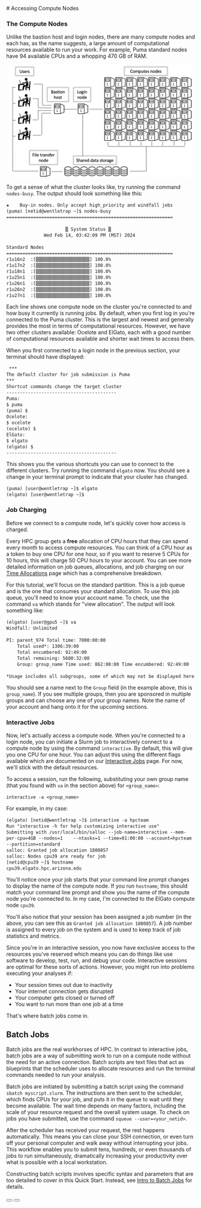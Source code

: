 <link rel="stylesheet" href="../../assets/stylesheets/buttons.css">
# Accessing Compute Nodes

### The Compute Nodes

Unlike the bastion host and login nodes, there are many compute nodes and each has, as the name suggests, a large amount of computational resources available to run your work. For example, Puma standard nodes have 94 available CPUs and a whopping 470 GB of RAM. 

<center><img src="images/compute.png" style="height: 300px;"></center>

To get a sense of what the cluster looks like, try running the command ```nodes-busy```. The output should look something like this:

```
✚    Buy-in nodes. Only accept high_priority and windfall jobs
(puma) [netid@wentletrap ~]$ nodes-busy 
==============================================================

                      ▒ System Status ▒
              Wed Feb 14, 03:42:09 PM (MST) 2024

Standard Nodes
==============================================================
r1u16n2  :[▒▒▒▒▒▒▒▒▒▒▒▒▒▒▒▒▒▒▒▒] 100.0%   
r1u17n2  :[▒▒▒▒▒▒▒▒▒▒▒▒▒▒▒▒▒▒▒▒] 100.0%   
r1u18n1  :[▒▒▒▒▒▒▒▒▒▒▒▒▒▒▒▒▒▒▒▒] 100.0%   
r1u25n1  :[▒▒▒▒▒▒▒▒▒▒▒▒▒▒▒▒▒▒▒▒] 100.0%   
r1u26n1  :[▒▒▒▒▒▒▒▒▒▒▒▒▒▒▒▒▒▒▒▒] 100.0%   
r1u26n2  :[▒▒▒▒▒▒▒▒▒▒▒▒▒▒▒▒▒▒▒▒] 100.0%   
r1u27n1  :[▒▒▒▒▒▒▒▒▒▒▒▒▒▒▒▒▒▒▒▒] 100.0%   
```

Each line shows one compute node on the cluster you're connected to and how busy it currently is running jobs. By default, when you first log in you're connected to the Puma cluster. This is the largest and newest and generally provides the most in terms of computational resources. However, we have two other clusters available: Ocelote and ElGato, each with a good number of computational resources available and shorter wait times to access them. 

When you first connected to a login node in the previous section, your terminal should have displayed:

```
 ***
The default cluster for job submission is Puma
***
Shortcut commands change the target cluster
-----------------------------------------
Puma:
$ puma
(puma) $
Ocelote:
$ ocelote
(ocelote) $
ElGato:
$ elgato
(elgato) $
-----------------------------------------

```

This shows you the various shortcuts you can use to connect to the different clusters. Try running the command ```elgato``` now. You should see a change in your terminal prompt to indicate that your cluster has changed. 

```
(puma) [user@wentletrap ~]$ elgato
(elgato) [user@wentletrap ~]$ 
```
### Job Charging

Before we connect to a compute node, let's quickly cover how access is charged. 

Every HPC group gets a **free** allocation of CPU hours that they can spend every month to access compute resources. You can think of a CPU hour as a token to buy one CPU for one hour, so if you want to reserve 5 CPUs for 10 hours, this will charge 50 CPU hours to your account. You can see more detailed information on job queues, allocations, and job charging on our [Time Allocations](../../resources/allocations/) page which has a comprehensive breakdown. 

For this tutorial, we'll focus on the standard partition. This is a job queue and is the one that consumes your standard allocation. To use this job queue, you'll need to know your account name. To check, use the command ```va``` which stands for "view allocation". The output will look something like:

```
(elgato) [user@gpu5 ~]$ va
Windfall: Unlimited

PI: parent_974 Total time: 7000:00:00
    Total used*: 1306:39:00
    Total encumbered: 92:49:00
    Total remaining: 5600:32:00
    Group: group_name Time used: 862:08:00 Time encumbered: 92:49:00

*Usage includes all subgroups, some of which may not be displayed here
```

You should see a name next to the ```Group``` field (in the example above, this is ```group_name```). If you see multiple groups, then you are sponsored in multiple groups and can choose any one of your group names. Note the name of your account and hang onto it for the upcoming sections.

### Interactive Jobs

Now, let's actually access a compute node. When you're connected to a login node, you can initiate a Slurm job to interactively connect to a compute node by using the command ```interactive```. By default, this will give you one CPU for one hour. You can adjust this using the different flags available which are documented on our [Interactive Jobs](../../running_jobs/interactive_jobs/) page. For now, we'll stick with the default resources. 

To access a session, run the following, substituting your own group name (that you found with ```va``` in the section above) for ```<group_name>```:
```
interactive -a <group_name>
```

For example, in my case:
```
(elgato) [netid@wentletrap ~]$ interactive -a hpcteam
Run "interactive -h for help customizing interactive use"
Submitting with /usr/local/bin/salloc --job-name=interactive --mem-per-cpu=4GB --nodes=1    --ntasks=1 --time=01:00:00 --account=hpcteam --partition=standard
salloc: Granted job allocation 1800857
salloc: Nodes cpu39 are ready for job
[netid@cpu39 ~]$ hostname
cpu39.elgato.hpc.arizona.edu
```

You'll notice once your job starts that your command line prompt changes to display the name of the compute node. If you run ````hostname````, this should match your command line prompt and show you the name of the compute node you're connected to. In my case, I'm connected to the ElGato compute node ```cpu39```.

You'll also notice that your session has been assigned a job number (in the above, you can see this as ```Granted job allocation 1800857```). A job number is assigned to every job on the system and is used to keep track of job statistics and metrics. 

Since you're in an interactive session, you now have exclusive access to the resources you've reserved which means you can do things like use software to develop, test, run, and debug your code. Interactive sessions are optimal for these sorts of actions. However, you might run into problems executing your analyses if:

* Your session times out due to inactivity
* Your internet connection gets disrupted
* Your computer gets closed or turned off
* You want to run more than one job at a time

That's where batch jobs come in. 


## Batch Jobs

Batch jobs are the real workhorses of HPC. In contrast to interactive jobs, batch jobs are a way of submitting work to run on a compute node without the need for an active connection. Batch scripts are text files that act as blueprints that the scheduler uses to allocate resources and run the terminal commands needed to run your analysis. 

Batch jobs are initiated by submitting a batch script using the command ```sbatch myscript.slurm```. The instructions are then sent to the scheduler, which finds CPUs for your job, and puts it in the queue to wait until they become available. The wait time depends on many factors, including the scale of your resource request and the overall system usage. To check on jobs you have submitted, use the command ```squeue --user=<your_netid>```. 

After the scheduler has received your request, the rest happens automatically. This means you can close your SSH connection, or even turn off your personal computer and walk away without interrupting your jobs. This workflow enables you to submit tens, hundreds, or even thousands of jobs to run simultaneously, dramatically increasing your productivity over what is possible with a local workstation.

Constructing batch scripts involves specific syntax and parameters that are too detailed to cover in this Quick Start. Instead, see [Intro to Batch Jobs](../../running_jobs/batch_jobs/intro/) for details. 




<html>
<div class="button-container">
    <a href="/quick_start/storage_and_transfers/"><button class="left-button"></button></a>
    <a href="/quick_start/software"><button class="right-button"></button></a>
</div>
</html>
